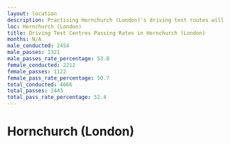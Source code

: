 ```yaml
---
layout: location
description: Practising Hornchurch (London)'s driving test routes will help you become more confident in your gear-changing abilities.
loc: Hornchurch (London)
title: Driving Test Centres Passing Rates in Hornchurch (London)
months: N/A
male_conducted: 2454
male_passes: 1321
male_passes_rate_percentage: 53.8
female_conducted: 2212
female_passes: 1122
female_pass_rate_percentage: 50.7
total_conducted: 4666
total_passes: 2443
total_pass_rate_percentage: 52.4
---
```


# Hornchurch (London)
